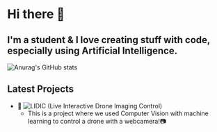 # Hi there 👋
## I'm a student & I love creating stuff with code, especially using Artificial Intelligence.
![Anurag's GitHub stats](https://github-readme-stats.vercel.app/api?username=olavausland&show_icons=true&theme=radical)
<!--
**OlavAusland/OlavAusland** is a ✨ _special_ ✨ repository because its `README.md` (this file) appears on your GitHub profile.

Here are some ideas to get you started:

- 🔭 I’m currently working on ...
- 🌱 I’m currently learning ...
- 👯 I’m looking to collaborate on ...
- 🤔 I’m looking for help with ...
- 💬 Ask me about ...
- 📫 How to reach me: ...
- 😄 Pronouns: ...
- ⚡ Fun fact: ...
-->

## Latest Projects
* 🧠 ![LIDIC (Live Interactive Drone Imaging Control)](https://github.com/OlavAusland/LIDIC/tree/production)
  * This is a project where we used Computer Vision with machine learning to control a drone with a webcamera!📷

